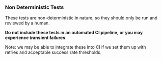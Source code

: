 ### Non Deterministic Tests

These tests are non-deterministic in nature, so they should only be run and reviewed by a human.

**Do not include these tests in an automated CI pipeline, or you may experience transient 
failures**

Note: we may be able to integrate these into CI if we set them up with retries and acceptable
success rate thresholds.
